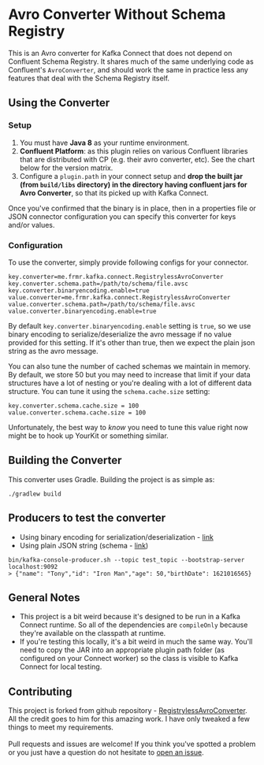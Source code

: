 # Avro Converter Without Schema Registry

This is an Avro converter for Kafka Connect that does not depend on Confluent Schema Registry. It shares much of the
same underlying code as Confluent's `AvroConverter`, and should work the same in practice less any features that deal
with the Schema Registry itself.

## Using the Converter

### Setup

1. You must have **Java 8** as your runtime environment.
2. **Confluent Platform**: as this plugin relies on various Confluent libraries that are distributed with CP (e.g. their
   avro converter, etc). See the chart below for the version matrix.
3. Configure a `plugin.path` in your connect setup and **drop the built jar (from `build/libs` directory) in the directory having
   confluent jars for Avro Converter**, so that its picked up with Kafka Connect.

Once you've confirmed that the binary is in place, then in a properties file or JSON connector configuration you can
specify this converter for keys and/or values.

### Configuration

To use the converter, simply provide following configs for your connector.

```
key.converter=me.frmr.kafka.connect.RegistrylessAvroConverter
key.converter.schema.path=/path/to/schema/file.avsc
key.converter.binaryencoding.enable=true
value.converter=me.frmr.kafka.connect.RegistrylessAvroConverter
value.converter.schema.path=/path/to/schema/file.avsc
value.converter.binaryencoding.enable=true
```

By default `key.converter.binaryencoding.enable` setting is `true`, so we use binary encoding to serialize/deserialize
the avro message if no value provided for this setting. If it's other than true, then we expect the plain json string as
the avro message.

You can also tune the number of cached schemas we maintain in memory. By default, we store 50 but you may need to
increase that limit if your data structures have a lot of nesting or you're dealing with a lot of different data
structure. You can tune it using the `schema.cache.size` setting:

```
key.converter.schema.cache.size = 100
value.converter.schema.cache.size = 100
```

Unfortunately, the best way to _know_ you need to tune this value right now might be to hook up YourKit or something
similar.

## Building the Converter

This converter uses Gradle. Building the project is as simple as:
```
./gradlew build
```

## Producers to test the converter
* Using binary encoding for serialization/deserialization - 
  [link](https://github.com/iamrkg31/kafka/tree/main/kafka-consumer-producer)
* Using plain JSON string (schema - [link](https://github.com/iamrkg31/avro-converter-without-schema-registry))
```
bin/kafka-console-producer.sh --topic test_topic --bootstrap-server localhost:9092
> {"name": "Tony","id": "Iron Man","age": 50,"birthDate": 1621016565}
```


## General Notes

* This project is a bit weird because it's designed to be run in a Kafka Connect runtime. So all of the dependencies
  are `compileOnly` because they're available on the classpath at runtime.
* If you're testing this locally, it's a bit weird in much the same way. You'll need to copy the JAR into an appropriate
  plugin path folder (as configured on your Connect worker) so the class is visible to Kafka Connect for local testing.

## Contributing
This project is forked from github repository - [RegistrylessAvroConverter](https://github.com/farmdawgnation/registryless-avro-converter). All the credit goes to him for this amazing work. I have only tweaked a few things to meet my requirements.
<br/><br/>
Pull requests and issues are welcome! If you think you've spotted a problem or you just have a question do not hesitate
to [open an issue](https://github.com/farmdawgnation/registryless-avro-converter/issues/new).
